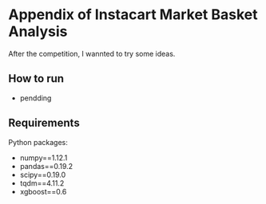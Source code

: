 # Appendix of Instacart Market Basket Analysis

After the competition, I wannted to try some ideas.

## How to run
* pendding

## Requirements

Python packages:
- numpy==1.12.1
- pandas==0.19.2
- scipy==0.19.0
- tqdm==4.11.2
- xgboost==0.6

